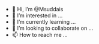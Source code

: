- 👋 Hi, I’m @Msuddais
- 👀 I’m interested in ...
- 🌱 I’m currently learning ...
- 💞️ I’m looking to collaborate on ...
- 📫 How to reach me ...

<!---
Msuddais/Msuddais is a ✨ special ✨ repository because its `README.md` (this file) appears on your GitHub profile.
You can click the Preview link to take a look at your changes.
--->
